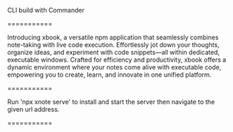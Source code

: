 CLI build with Commander

===========

Introducing xbook, a versatile npm application that seamlessly combines note-taking with live code execution. Effortlessly jot down your thoughts, organize ideas, and experiment with code snippets—all within dedicated, executable windows. Crafted for efficiency and productivity, xbook offers a dynamic environment where your notes come alive with executable code, empowering you to create, learn, and innovate in one unified platform.

===========

Run 'npx xnote serve' to install and start the server then navigate to the given url address.

===========

